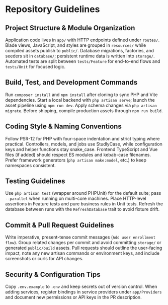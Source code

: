 # Repository Guidelines

## Project Structure & Module Organization
Application code lives in `app/` with HTTP endpoints defined under `routes/`. Blade views, JavaScript, and styles are grouped in `resources/` while compiled assets publish to `public/`. Database migrations, factories, and seeders sit in `database/`; persistent runtime data is written into `storage/`. Automated tests are split between `tests/Feature` for end-to-end flows and `tests/Unit` for focused logic.

## Build, Test, and Development Commands
Run `composer install` and `npm install` after cloning to sync PHP and Vite dependencies. Start a local backend with `php artisan serve`; launch the asset pipeline using `npm run dev`. Apply schema changes via `php artisan migrate`. Before shipping, compile production assets through `npm run build`.

## Coding Style & Naming Conventions
Follow PSR-12 for PHP with four-space indentation and strict typing where practical. Controllers, models, and jobs use StudlyCase, while configuration keys and helper functions stay snake_case. Frontend TypeScript and Vue files (if added) should respect ES modules and kebab-case filenames. Prefer framework generators (`php artisan make:model`, etc.) to keep namespaces consistent.

## Testing Guidelines
Use `php artisan test` (wrapper around PHPUnit) for the default suite; pass `--parallel` when running on multi-core machines. Place HTTP-level assertions in Feature tests and pure business rules in Unit tests. Refresh the database between runs with the `RefreshDatabase` trait to avoid fixture drift.

## Commit & Pull Request Guidelines
Write imperative, present-tense commit messages (`Add user enrollment flow`). Group related changes per commit and avoid committing `storage/` or generated `public/build` assets. Pull requests should outline the user-facing impact, note any new artisan commands or environment keys, and include screenshots or curls for API changes.

## Security & Configuration Tips
Copy `.env.example` to `.env` and keep secrets out of version control. When adding services, register bindings in service providers under `app/Providers` and document new permissions or API keys in the PR description.
